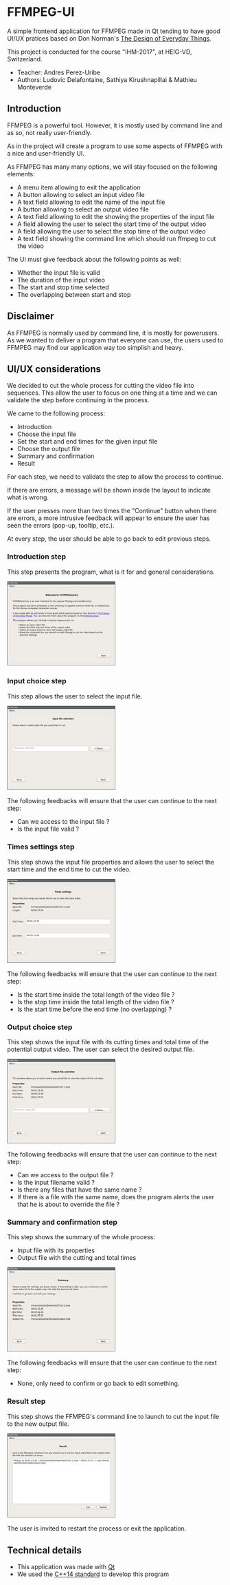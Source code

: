 # FFMPEG-UI
A simple frontend application for FFMPEG made in Qt tending to have good UI/UX pratices based on Don Norman's [The Design of Everyday Things](https://en.wikipedia.org/wiki/The_Design_of_Everyday_Things).

This project is conducted for the course "IHM-2017", at HEIG-VD, Switzerland.

* Teacher: Andres Perez-Uribe
* Authors: Ludovic Delafontaine, Sathiya Kirushnapillai & Mathieu Monteverde

## Introduction
FFMPEG is a powerful tool. However, it is mostly used by command line and as so, not really user-friendly.

As in the project will create a program to use some aspects of FFMPEG with a nice and user-friendly UI.

As FFMPEG has many many options, we will stay focused on the following elements:

* A menu item allowing to exit the application
* A button allowing to select an input video file
* A text field allowing to edit the name of the input file
* A button allowing to select an output video file
* A text field allowing to edit the showing the properties of the input file
* A field allowing the user to select the start time of the output video
* A field allowing the user to select the stop time of the output video
* A text field showing the command line which should run ffmpeg to cut the video

The UI must give feedback about the following points as well:

* Whether the input file is valid
* The duration of the input video
* The start and stop time selected
* The overlapping between start and stop

## Disclaimer
As FFMPEG is normally used by command line, it is mostly for powerusers. As we wanted to deliver a program that everyone can use, the users used to FFMPEG may find our application way too simplish and heavy.

## UI/UX considerations
We decided to cut the whole process for cutting the video file into sequences. This allow the user to focus on one thing at a time and we can validate the step before continuing in the process.

We came to the following process:

* Introduction
* Choose the input file
* Set the start and end times for the given input file
* Choose the output file
* Summary and confirmation
* Result

For each step, we need to validate the step to allow the process to continue.

If there are errors, a message will be shown inside the layout to indicate what is wrong.

If the user presses more than two times the "Continue" button when there are errors, a more intrusive feedback will appear to ensure the user has seen the errors (pop-up, tooltip, etc.).

At every step, the user should be able to go back to edit previous steps.

### Introduction step
This step presents the program, what is it for and general considerations.

<img src="https://github.com/heig-vd-ihm2017/ffmpeg-ui/blob/master/images/intro.png?raw=true" alt="Drawing" style="max-width: 50%;"/>

### Input choice step
This step allows the user to select the input file.

<img src="https://github.com/heig-vd-ihm2017/ffmpeg-ui/blob/master/images/input.png?raw=true" alt="Drawing" style="max-width: 50%;"/>

The following feedbacks will ensure that the user can continue to the next step:
* Can we access to the input file ?
* Is the input file valid ?

### Times settings step
This step shows the input file properties and allows the user to select the start time and the end time to cut the video.

<img src="https://github.com/heig-vd-ihm2017/ffmpeg-ui/blob/master/images/times.png?raw=true" alt="Drawing" style="max-width: 50%;"/>

The following feedbacks will ensure that the user can continue to the next step:

* Is the start time inside the total length of the video file ?
* Is the stop time inside the total length of the video file ?
* Is the start time before the end time (no overlapping) ?

### Output choice step
This step shows the input file with its cutting times and total time of the potential output video. The user can select the desired output file.

<img src="https://github.com/heig-vd-ihm2017/ffmpeg-ui/blob/master/images/output.png?raw=true" alt="Drawing" style="max-width: 50%;"/>

The following feedbacks will ensure that the user can continue to the next step:

* Can we access to the output file ?
* Is the input filename valid ?
* Is there any files that have the same name ?
* If there is a file with the same name, does the program alerts the user that he is about to override the file ?

### Summary and confirmation step
This step shows the summary of the whole process:

* Input file with its properties
* Output file with the cutting and total times

<img src="https://github.com/heig-vd-ihm2017/ffmpeg-ui/blob/master/images/summary.png?raw=true" alt="Drawing" style="max-width: 50%;"/>

The following feedbacks will ensure that the user can continue to the next step:

* None, only need to confirm or go back to edit something.

### Result step
This step shows the FFMPEG's command line to launch to cut the input file to the new output file.

<img src="https://github.com/heig-vd-ihm2017/ffmpeg-ui/blob/master/images/results.png?raw=true" alt="Drawing" style="max-width: 50%;"/>

The user is invited to restart the process or exit the application.

## Technical details
* This application was made with [Qt](https://www.qt.io/)
* We used the [C++14 standard](https://en.wikipedia.org/wiki/C%2B%2B14) to develop this program
